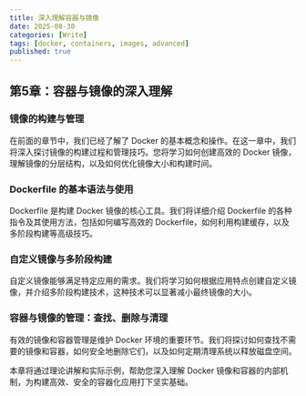 ```yaml
---
title: 深入理解容器与镜像
date: 2025-08-30
categories: [Write]
tags: [docker, containers, images, advanced]
published: true
---
```


## 第5章：容器与镜像的深入理解

### 镜像的构建与管理

在前面的章节中，我们已经了解了 Docker 的基本概念和操作。在这一章中，我们将深入探讨镜像的构建过程和管理技巧。您将学习如何创建高效的 Docker 镜像，理解镜像的分层结构，以及如何优化镜像大小和构建时间。

### Dockerfile 的基本语法与使用

Dockerfile 是构建 Docker 镜像的核心工具。我们将详细介绍 Dockerfile 的各种指令及其使用方法，包括如何编写高效的 Dockerfile，如何利用构建缓存，以及多阶段构建等高级技巧。

### 自定义镜像与多阶段构建

自定义镜像能够满足特定应用的需求。我们将学习如何根据应用特点创建自定义镜像，并介绍多阶段构建技术，这种技术可以显著减小最终镜像的大小。

### 容器与镜像的管理：查找、删除与清理

有效的镜像和容器管理是维护 Docker 环境的重要环节。我们将探讨如何查找不需要的镜像和容器，如何安全地删除它们，以及如何定期清理系统以释放磁盘空间。

本章将通过理论讲解和实际示例，帮助您深入理解 Docker 镜像和容器的内部机制，为构建高效、安全的容器化应用打下坚实基础。